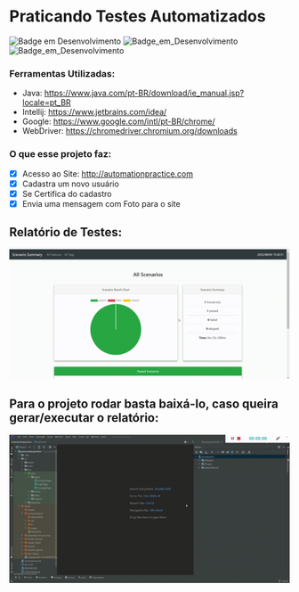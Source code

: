 # Praticando Testes Automatizados

![Badge em Desenvolvimento](https://img.shields.io/badge/Java-Vers%C3%A3o%201.8.0__333--b02-green)
![Badge_em_Desenvolvimento](https://img.shields.io/badge/Google-103.0.5060.114-green)
![Badge_em_Desenvolvimento](https://img.shields.io/badge/chromedriver.exe-103.0.5060.114-blue)

### Ferramentas Utilizadas:

 - Java: https://www.java.com/pt-BR/download/ie_manual.jsp?locale=pt_BR
 - Intellij: https://www.jetbrains.com/idea/
 - Google: https://www.google.com/intl/pt-BR/chrome/
 - WebDriver: https://chromedriver.chromium.org/downloads

### O que esse projeto faz:

- [X] Acesso ao Site: http://automationpractice.com
- [X] Cadastra um novo usuário
- [X] Se Certifica do cadastro 
- [X] Envia uma mensagem com Foto para o site  

## Relatório de Testes:

<p align="center">
    <img src="src/Assets/ToReadme/relatorio.gif">
</p>

##

## Para o projeto rodar basta baixá-lo, caso queira gerar/executar o relatório:


<p align="center">
    <img src="src/Assets/ToReadme/relatorio2.gif">
</p>

